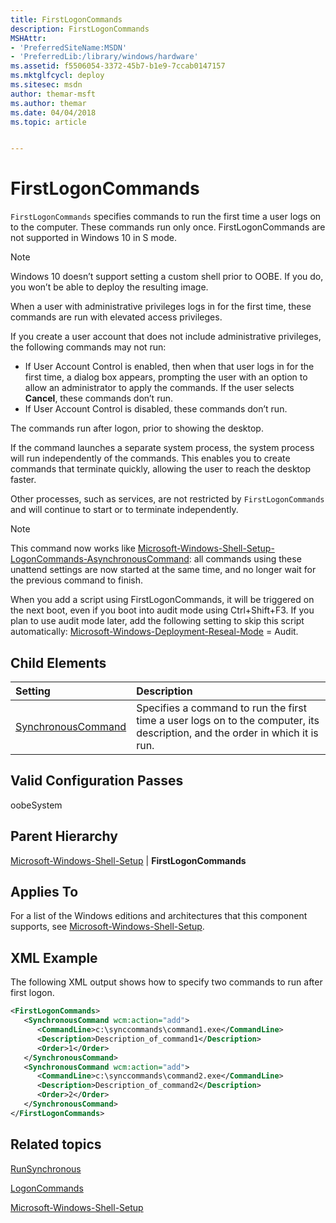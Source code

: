 ```yaml
---
title: FirstLogonCommands
description: FirstLogonCommands
MSHAttr:
- 'PreferredSiteName:MSDN'
- 'PreferredLib:/library/windows/hardware'
ms.assetid: f5506054-3372-45b7-b1e9-7ccab0147157
ms.mktglfcycl: deploy
ms.sitesec: msdn
author: themar-msft
ms.author: themar
ms.date: 04/04/2018
ms.topic: article


---
```

# FirstLogonCommands

`FirstLogonCommands` specifies commands to run the first time a user logs on to the computer. These commands run only once. FirstLogonCommands are not supported in Windows 10 in S mode.

> [!Note]
> Windows 10 doesn’t support setting a custom shell prior to OOBE. If you do, you won’t be able to deploy the resulting image.

When a user with administrative privileges logs in for the first time, these commands are run with elevated access privileges.

If you create a user account that does not include administrative privileges, the following commands may not run:

* If User Account Control is enabled, then when that user logs in for the first time, a dialog box appears, prompting the user with an option to allow an administrator to apply the commands. If the user selects **Cancel**, these commands don’t run.
* If User Account Control is disabled, these commands don’t run.

The commands run after logon, prior to showing the desktop.

If the command launches a separate system process, the system process will run independently of the commands. This enables you to create commands that terminate quickly, allowing the user to reach the desktop faster.

Other processes, such as services, are not restricted by `FirstLogonCommands` and will continue to start or to terminate independently.

> [!Note]
> This command now works like [Microsoft-Windows-Shell-Setup-LogonCommands-AsynchronousCommand](microsoft-windows-shell-setup-logoncommands.md): all commands using these unattend settings are now started at the same time, and no longer wait for the previous command to finish.

When you add a script using FirstLogonCommands, it will be triggered on the next boot, even if you boot into audit mode using Ctrl+Shift+F3. If you plan to use audit mode later, add the following setting to skip this script automatically: [Microsoft-Windows-Deployment-Reseal-Mode](microsoft-windows-deployment-reseal-mode.md) = Audit.

## Child Elements

| Setting                 | Description                                                                           |
|:------------------------|:--------------------------------------------------------------------------------------|
| [SynchronousCommand](microsoft-windows-shell-setup-firstlogoncommands-synchronouscommand.md) | Specifies a command to run the first time a user logs on to the computer, its description, and the order in which it is run. |

## Valid Configuration Passes

oobeSystem

## Parent Hierarchy

[Microsoft-Windows-Shell-Setup](microsoft-windows-shell-setup.md) | **FirstLogonCommands**

## Applies To

For a list of the Windows editions and architectures that this component supports, see [Microsoft-Windows-Shell-Setup](microsoft-windows-shell-setup.md).

## XML Example

The following XML output shows how to specify two commands to run after first logon.

```XML
<FirstLogonCommands>
   <SynchronousCommand wcm:action="add">
      <CommandLine>c:\synccommands\command1.exe</CommandLine>
      <Description>Description_of_command1</Description>
      <Order>1</Order>
   </SynchronousCommand>
   <SynchronousCommand wcm:action="add">
      <CommandLine>c:\synccommands\command2.exe</CommandLine>
      <Description>Description_of_command2</Description>
      <Order>2</Order>
   </SynchronousCommand>
</FirstLogonCommands>
```

## Related topics

[RunSynchronous](microsoft-windows-deployment-runsynchronous.md)

[LogonCommands](microsoft-windows-shell-setup-logoncommands.md)

[Microsoft-Windows-Shell-Setup](microsoft-windows-shell-setup.md)
